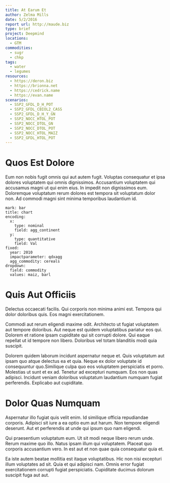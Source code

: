 ```yaml
---
title: At Earum Et
author: Zelma Mills
date: 5/2/2016
report url: http://maude.biz
type: brief
project: Deepmind
locations:
  - GTM
commodities:
  - sugr
  - chkp
tags:
  - water
  - legumes
resources:
  - https://deron.biz
  - https://brionna.net
  - https://cedrick.name
  - https://evan.name
scenarios:
  - SSP2_GFDL_D_H_POT
  - SSP2_GFDL_CBIOL2_CASS
  - SSP2_GFDL_D_H_Y_GN
  - SSP2_NOCC_HTOL_POT
  - SSP2_NOCC_DTOL_GN
  - SSP2_NOCC_DTOL_POT
  - SSP2_NOCC_HTOL_MAIZ
  - SSP2_GFDL_HTOL_POT
---
```

# Quos Est Dolore
Eum non nobis fugit omnis qui aut autem fugit. Voluptas consequatur et ipsa dolores voluptatem qui omnis dignissimos. Accusantium voluptatem qui accusamus magni ut qui enim eius. In impedit non dignissimos eum. Doloremque voluptatum rerum dolores est tempora sit voluptatum dolor non. Ad commodi magni sint minima temporibus laudantium id.

```vis
mark: bar
title: chart
encoding:
  x:
    type: nominal
    field: agg_continent
  y:
    type: quantitative
    field: Val
fixed:
  year: 2010
  impactparameter: qdxagg
  agg_commodity: cereals
dropdown:
  field: commodity
  values: maiz, barl
```

# Quis Aut Officiis
Delectus occaecati facilis. Qui corporis non minima animi est. Tempora qui dolor doloribus quis. Eos magni exercitationem.
 Commodi aut rerum eligendi maxime odit. Architecto ut fugiat voluptatem aut tempore doloribus. Aut neque est quidem voluptatibus pariatur eos qui. Dolorem et ratione ipsam cupiditate qui sit corrupti dolore. Qui eaque repellat ut id tempore non libero. Doloribus vel totam blanditiis modi quia suscipit.
 Dolorem quidem laborum incidunt aspernatur neque et. Quis voluptatum aut ipsam quo atque delectus ea et quia. Neque ex dolor voluptate id consequuntur quo.Similique culpa quo eos voluptatem perspiciatis et porro. Molestias ut sunt et ex ad. Tenetur ad excepturi numquam. Eos non quas adipisci. Incidunt veniam doloribus voluptatum laudantium numquam fugiat perferendis. Explicabo aut cupiditate.

# Dolor Quas Numquam
Aspernatur illo fugiat quis velit enim. Id similique officia repudiandae corporis. Adipisci sit iure a ea optio eum aut harum. Non tempore eligendi deserunt. Aut et perferendis at unde qui ipsum quo nam eligendi.
 Qui praesentium voluptatum eum. Ut sit modi neque libero rerum unde. Rerum maxime quo illo. Natus ipsam illum qui voluptatem. Placeat quo corporis accusantium vero. In est aut et non quae quia consequatur quia et.
 Ea iste autem beatae mollitia est itaque voluptatibus. Hic non nisi excepturi illum voluptates ad sit. Quia et qui adipisci nam. Omnis error fugiat exercitationem corrupti fugiat perspiciatis. Cupiditate ducimus dolorum suscipit fuga aut aut.

